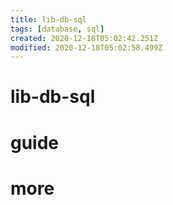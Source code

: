 ```yaml
---
title: lib-db-sql
tags: [database, sql]
created: 2020-12-18T05:02:42.251Z
modified: 2020-12-18T05:02:58.499Z
---
```


# lib-db-sql

# guide

# more
